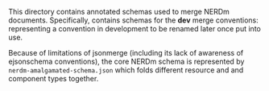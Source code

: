 This directory contains annotated schemas used to merge NERDm
documents.  Specifically, contains schemas for the **dev** merge
conventions: representing a convention in development to be renamed
later once put into use.

Because of limitations of jsonmerge (including its lack of awareness
of ejsonschema conventions), the core NERDm schema is represented by
`nerdm-amalgamated-schema.json` which folds different resource and 
and component types together.


